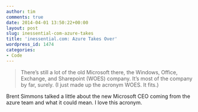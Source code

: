 ```yaml
---
author: tim
comments: true
date: 2014-04-01 13:50:22+00:00
layout: post
slug: inessential-com-azure-takes
title: 'inessential.com: Azure Takes Over'
wordpress_id: 1474
categories:
- Code
---
```


<blockquote>There’s still a lot of the old Microsoft there, the Windows, Office, Exchange, and Sharepoint (WOES) company. It’s most of the company by far, surely. (I just made up the acronym WOES. It fits.)</blockquote>


Brent Simmons talked a little about the new Microsoft CEO coming from the azure team and what it could mean. I love this acronym.
